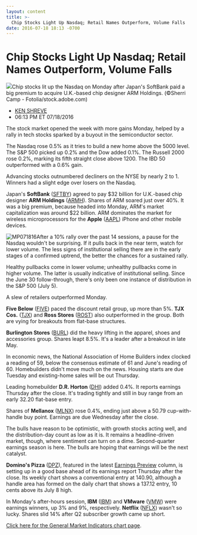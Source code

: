 ```yaml
---
layout: content
title: >-
  Chip Stocks Light Up Nasdaq; Retail Names Outperform, Volume Falls
date: 2016-07-18 18:13 -0700
---
```



Chip Stocks Light Up Nasdaq; Retail Names Outperform, Volume Falls
===================================================================


![](https://www.investors.com/wp-content/uploads/2016/07/BIGpic_071816_adobe.jpeg)Chip stocks lit up the Nasdaq on Monday after Japan's SoftBank paid a big premium to acquire U.K.-based chip designer ARM Holdings. (©Sherri Camp - Fotolia/stock.adobe.com)




* [KEN SHREVE](https://www.investors.com/author/shrevek/ "Posts by KEN SHREVE")
* 06:13 PM ET 07/18/2016




The stock market opened the week with more gains Monday, helped by a rally in tech stocks sparked by a buyout in the semiconductor sector.


The Nasdaq rose 0.5% as it tries to build a new home above the 5000 level. The S&P 500 picked up 0.2% and the Dow added 0.1%. The Russell 2000 rose 0.2%, marking its fifth straight close above 1200. The IBD 50 outperformed with a 0.6% gain.


Advancing stocks outnumbered decliners on the NYSE by nearly 2 to 1. Winners had a slight edge over losers on the Nasdaq.


Japan's **SoftBank** ([SFTBY](https://research.investors.com/quote.aspx?symbol=SFTBY)) agreed to pay $32 billion for U.K.-based chip designer **ARM Holdings** ([ARMH](https://research.investors.com/quote.aspx?symbol=ARMH)). Shares of ARM soared just over 40%. It was a big premium, because headed into Monday, ARM's market capitalization was around $22 billion. ARM dominates the market for wireless microprocessors for the **Apple** ([AAPL](https://research.investors.com/quote.aspx?symbol=AAPL)) iPhone and other mobile devices.


![MP071816](https://www.investors.com/wp-content/uploads/2016/07/MP071816.jpg)After a 10% rally over the past 14 sessions, a pause for the Nasdaq wouldn't be surprising. If it pulls back in the near term, watch for lower volume. The less signs of institutional selling there are in the early stages of a confirmed uptrend, the better the chances for a sustained rally.


Healthy pullbacks come in lower volume; unhealthy pullbacks come in higher volume. The latter is usually indicative of institutional selling. Since the June 30 follow-through, there's only been one instance of distribution in the S&P 500 (July 5).


A slew of retailers outperformed Monday.


**Five Below** ([FIVE](https://research.investors.com/quote.aspx?symbol=FIVE)) paced the discount retail group, up more than 5%. **TJX Cos.** ([TJX](https://research.investors.com/quote.aspx?symbol=TJX)) and **Ross Stores** ([ROST](https://research.investors.com/quote.aspx?symbol=ROST)) also outperformed in the group. Both are vying for breakouts from flat-base structures.


**Burlington Stores** ([BURL](https://research.investors.com/quote.aspx?symbol=BURL)) did the heavy lifting in the apparel, shoes and accessories group. Shares leapt 8.5%. It's a leader after a breakout in late May.


In economic news, the National Association of Home Builders index clocked a reading of 59, below the consensus estimate of 61 and June's reading of 60. Homebuilders didn't move much on the news. Housing starts are due Tuesday and existing-home sales will be out Thursday.


Leading homebuilder **D.R. Horton** ([DHI](https://research.investors.com/quote.aspx?symbol=DHI)) added 0.4%. It reports earnings Thursday after the close. It's trading tightly and still in buy range from an early 32.20 flat-base entry. 


Shares of **Mellanox** ([MLNX](https://research.investors.com/quote.aspx?symbol=MLNX)) rose 0.4%, ending just above a 50.79 cup-with-handle buy point. Earnings are due Wednesday after the close.


The bulls have reason to be optimistic, with growth stocks acting well, and the distribution-day count as low as it is. It remains a headline-driven market, though, where sentiment can turn on a dime. Second-quarter earnings season is here. The bulls are hoping that earnings will be the next catalyst.


**Domino's Pizza** ([DPZ](https://research.investors.com/quote.aspx?symbol=DPZ)), featured in the latest [Earnings Preview](https://www.investors.com/research/earnings-preview/results-due-from-intuitive-mellanox-dominos-yum-results-impress/) column, is setting up in a good base ahead of its earnings report Thursday after the close. Its weekly chart shows a conventional entry at 140.90, although a handle area has formed on the daily chart that shows a 137.12 entry, 10 cents above its July 8 high.


In Monday's after-hours session, **IBM** ([IBM](https://research.investors.com/quote.aspx?symbol=IBM)) and **VMware** ([VMW](https://research.investors.com/quote.aspx?symbol=VMW)) were earnings winners, up 3% and 9%, respectively. **Netflix** ([NFLX](https://research.investors.com/quote.aspx?symbol=NFLX)) wasn't so lucky. Shares slid 14% after Q2 subscriber growth came up short.


[Click here for the General Market Indicators chart page](https://www.investors.com/wp-content/uploads/2016/07/IBD1807154253GMI-1.pdf).


 




